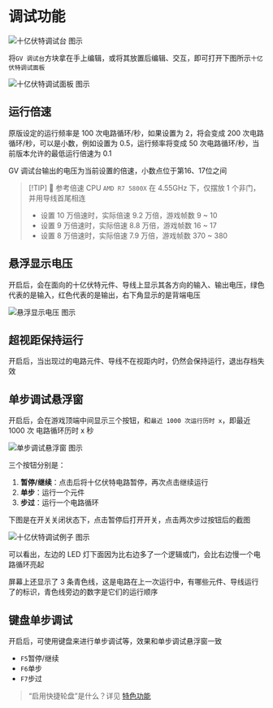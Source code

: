 # 调试功能

<img src="/images/base/new/GVDebugBlock.webp" alt="十亿伏特调试台 图示" class="center_image small"/>

将`GV 调试台`方块拿在手上编辑，或将其放置后编辑、交互，即可打开下图所示`十亿伏特调试面板`

<img src="/images/base/new/EditGVDebugDialog_zh.webp" alt="十亿伏特调试面板 图示" class="center_image"/>

## 运行倍速 <Badge text="v1.0" type="info"/>

原版设定的运行频率是 100 次电路循环/秒，如果设置为 2，将会变成 200 次电路循环/秒，可以是小数，例如设置为 0.5，运行频率将变成 50 次电路循环/秒，当前版本允许的最低运行倍速为 0.1

GV 调试台输出的电压为当前设置的倍速，小数点位于第16、17位之间

> [!TIP] 🧪 参考倍速
> CPU `AMD R7 5800X` 在 4.55GHz 下，仅摆放 1 个非门，并用导线首尾相连
> * 设置 10 万倍速时，实际倍速 9.2 万倍，游戏帧数 9 \~ 10
> * 设置 9 万倍速时，实际倍速 8.8 万倍，游戏帧数 16 \~ 17
> * 设置 8 万倍速时，实际倍速 7.9 万倍，游戏帧数 370 \~ 380

## 悬浮显示电压 <Badge text="v2.0"/>

开启后，会在面向的十亿伏特元件、导线上显示其各方向的输入、输出电压，绿色代表的是输入，红色代表的是输出，右下角显示的是背端电压

<img src="/images/base/new/hover_display_voltage.webp" alt="悬浮显示电压 图示" class="center_image"/>

## 超视距保持运行 <Badge text="v2.0"/>

开启后，当出现过的电路元件、导线不在视距内时，仍然会保持运行，退出存档失效

## 单步调试悬浮窗 <Badge text="v1.0" type="info"/>

开启后，会在游戏顶端中间显示三个按钮，和`最近 1000 次运行历时 x`，即最近 1000 次 电路循环历时 x 秒

<img src="/images/base/new/GVStepFloatingButtons_zh.webp" alt="单步调试悬浮窗 图示" class="center_image"/>

三个按钮分别是：

1. **暂停/继续**：点击后将十亿伏特电路暂停，再次点击继续运行
2. **单步**：运行一个元件
3. **步过**：运行一个电路循环

下图是在开关关闭状态下，点击暂停后打开开关，点击两次步过按钮后的截图

<img src="/images/base/new/debug_example.webp" alt="十亿伏特调试例子 图示" class="center_image"/>

可以看出，左边的 LED 灯下面因为比右边多了一个逻辑或门，会比右边慢一个电路循环亮起

屏幕上还显示了 3 条青色线，这是电路在上一次运行中，有哪些元件、导线运行了的标识，青色线旁边的数字是它们的运行顺序

## 键盘单步调试 <Badge text="v1.0" type="info"/>

开启后，可使用键盘来进行单步调试等，效果和单步调试悬浮窗一致

* `F5`暂停/继续
* `F6`单步
* `F7`步过

> “启用快捷轮盘”是什么？详见 [特色功能](features#快捷轮盘)